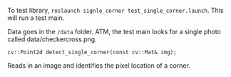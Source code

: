 To test library, `roslaunch signle_corner test_single_corner.launch`. This will run a test main.


Data goes in the `/data` folder. ATM, the test main looks for a single photo called data/checkercross.png.


~~~
cv::Point2d detect_single_corner(const cv::Mat& img);	
~~~
Reads in an image and identifies the pixel location of a corner.
